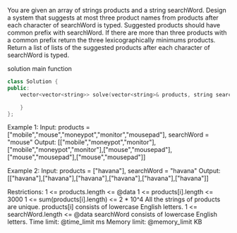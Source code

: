 You are given an array of strings products and a string searchWord.
Design a system that suggests at most three product names from products after each character of searchWord is typed. Suggested products should have common prefix with searchWord. If there are more than three products with a common prefix return the three lexicographically minimums products.
Return a list of lists of the suggested products after each character of searchWord is typed.

solution main function
```cpp
class Solution {
public:
    vector<vector<string>> solve(vector<string>& products, string searchWord){

    }
};
```

Example 1:
Input: products = ["mobile","mouse","moneypot","monitor","mousepad"], searchWord = "mouse"
Output: [["mobile","moneypot","monitor"],["mobile","moneypot","monitor"],["mouse","mousepad"],["mouse","mousepad"],["mouse","mousepad"]]

Example 2:
Input: products = ["havana"], searchWord = "havana"
Output: [["havana"],["havana"],["havana"],["havana"],["havana"],["havana"]]

Restrictions:
1 <= products.length <= @data
1 <= products[i].length <= 3000
1 <= sum(products[i].length) <= 2 * 10^4
All the strings of products are unique.
products[i] consists of lowercase English letters.
1 <= searchWord.length <= @data
searchWord consists of lowercase English letters.
Time limit: @time_limit ms
Memory limit: @memory_limit KB
